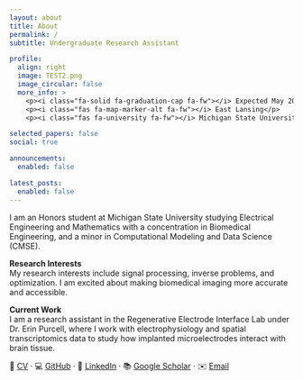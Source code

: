 ```yaml
---
layout: about
title: About
permalink: /
subtitle: Undergraduate Research Assistant 

profile:
  align: right
  image: TEST2.png
  image_circular: false
  more_info: >
    <p><i class="fa-solid fa-graduation-cap fa-fw"></i> Expected May 2026</p>
    <p><i class="fas fa-map-marker-alt fa-fw"></i> East Lansing</p>
    <p><i class="fas fa-university fa-fw"></i> Michigan State University</p>

selected_papers: false
social: true

announcements:
  enabled: false

latest_posts:
  enabled: false
---
```


I am an Honors student at Michigan State University studying Electrical Engineering and Mathematics with a concentration in Biomedical Engineering, and a minor in Computational Modeling and Data Science (CMSE).

**Research Interests** <br>
My research interests include signal processing, inverse problems, and optimization. I am excited about making biomedical imaging more accurate and accessible. 

**Current Work** <br>
I am a research assistant in the Regenerative Electrode Interface Lab under Dr. Erin Purcell, where I work with electrophysiology and spatial transcriptomics data to study how implanted microelectrodes interact with brain tissue.





📄 [CV](assets/Caroline_Seidenzahl_CV.pdf) · 💻 [GitHub](https://github.com/seidenza) · 🔗 [LinkedIn](https://linkedin.com/in/seidenza) · 📚 [Google Scholar](#) · ✉️ [Email](mailto:seidenza@msu.edu)
